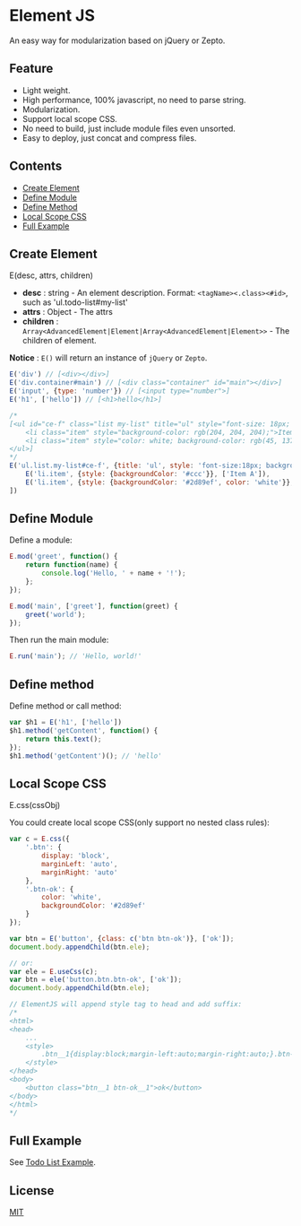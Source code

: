 # Element JS
An easy way for modularization based on jQuery or Zepto.

## Feature
* Light weight.
* High performance, 100% javascript, no need to parse string.
* Modularization.
* Support local scope CSS.
* No need to build, just include module files even unsorted.
* Easy to deploy, just concat and compress files.

## Contents
* [Create Element](#create-element)
* [Define Module](#define-module)
* [Define Method](#define-method)
* [Local Scope CSS](#local-scope-css)
* [Full Example](#full-example)

## Create Element

E(desc, attrs, children)

* __desc__ : string - An element description. Format: `<tagName><.class><#id>`, such as 'ul.todo-list#my-list'
* __attrs__ : Object - The attrs
* __children__ : `Array<AdvancedElement|Element|Array<AdvancedElement|Element>>` - The children of element.

__Notice__ : `E()` will return an instance of `jQuery` or `Zepto`.

```js
E('div') // [<div></div>]
E('div.container#main') // [<div class="container" id="main"></div>]
E('input', {type: 'number'}) // [<input type="number">]
E('h1', ['hello']) // [<h1>hello</h1>]

/*
[<ul id="ce-f" class="list my-list" title="ul" style="font-size: 18px; background: rgb(238, 238, 238);">
    <li class="item" style="background-color: rgb(204, 204, 204);">Item A</li>
    <li class="item" style="color: white; background-color: rgb(45, 137, 239);">Item B</li>
</ul>]
*/
E('ul.list.my-list#ce-f', {title: 'ul', style: 'font-size:18px; background:#eee;'}, [
    E('li.item', {style: {backgroundColor: '#ccc'}}, ['Item A']),
    E('li.item', {style: {backgroundColor: '#2d89ef', color: 'white'}}, ['Item B'])
])

```

## Define Module
Define a module:

```js
E.mod('greet', function() {
    return function(name) {
        console.log('Hello, ' + name + '!');
    };
});

E.mod('main', ['greet'], function(greet) {
    greet('world');
});

```

Then run the main module:

```js
E.run('main'); // 'Hello, world!'
```

## Define method
Define method or call method:

```js
var $h1 = E('h1', ['hello'])
$h1.method('getContent', function() {
    return this.text();
});
$h1.method('getContent')(); // 'hello'
```


## Local Scope CSS
E.css(cssObj)

You could create local scope CSS(only support no nested class rules):

```js
var c = E.css({
    '.btn': {
        display: 'block',
        marginLeft: 'auto',
        marginRight: 'auto'
    },
    '.btn-ok': {
        color: 'white',
        backgroundColor: '#2d89ef'
    }
});

var btn = E('button', {class: c('btn btn-ok')}, ['ok']);
document.body.appendChild(btn.ele);

// or:
var ele = E.useCss(c);
var btn = ele('button.btn.btn-ok', ['ok']);
document.body.appendChild(btn.ele);

// ElementJS will append style tag to head and add suffix:
/*
<html>
<head>
    ...
    <style>
        .btn__1{display:block;margin-left:auto;margin-right:auto;}.btn-ok__1{color:white;background-color:#2d89ef;}
    </style>
</head>
<body>
    <button class="btn__1 btn-ok__1">ok</button>
</body>
</html>
*/
```

## Full Example
See [Todo List Example](./example/todo-list).

## License
[MIT](./LICENSE)
